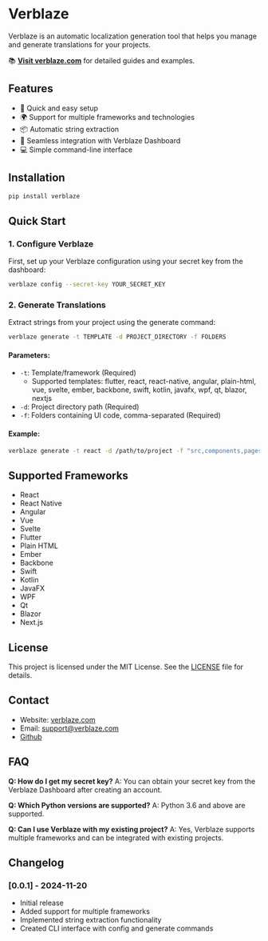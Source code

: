 # Verblaze

Verblaze is an automatic localization generation tool that helps you manage and generate translations for your projects.

📚 **[Visit verblaze.com](https://verblaze.com)** for detailed guides and examples.

## Features

- 🚀 Quick and easy setup
- 🌍 Support for multiple frameworks and technologies
- 📦 Automatic string extraction
- 🔄 Seamless integration with Verblaze Dashboard
- 💻 Simple command-line interface

## Installation

```bash
pip install verblaze
```

## Quick Start

### 1. Configure Verblaze

First, set up your Verblaze configuration using your secret key from the dashboard:

```bash
verblaze config --secret-key YOUR_SECRET_KEY
```

### 2. Generate Translations

Extract strings from your project using the generate command:

```bash
verblaze generate -t TEMPLATE -d PROJECT_DIRECTORY -f FOLDERS
```

#### Parameters:

- `-t`: Template/framework (Required)
  - Supported templates: flutter, react, react-native, angular, plain-html, vue, svelte, ember, backbone, swift, kotlin, javafx, wpf, qt, blazor, nextjs
- `-d`: Project directory path (Required)
- `-f`: Folders containing UI code, comma-separated (Required)

#### Example:

```bash
verblaze generate -t react -d /path/to/project -f "src,components,pages"
```

## Supported Frameworks

- React
- React Native
- Angular
- Vue
- Svelte
- Flutter
- Plain HTML
- Ember
- Backbone
- Swift
- Kotlin
- JavaFX
- WPF
- Qt
- Blazor
- Next.js

## License

This project is licensed under the MIT License. See the [LICENSE](LICENSE) file for details.

## Contact

- Website: [verblaze.com](https://verblaze.com)
- Email: support@verblaze.com
- [Github](https://github.com/Verblaze)

## FAQ

**Q: How do I get my secret key?**
A: You can obtain your secret key from the Verblaze Dashboard after creating an account.

**Q: Which Python versions are supported?**
A: Python 3.6 and above are supported.

**Q: Can I use Verblaze with my existing project?**
A: Yes, Verblaze supports multiple frameworks and can be integrated with existing projects.

## Changelog

### [0.0.1] - 2024-11-20

- Initial release
- Added support for multiple frameworks
- Implemented string extraction functionality
- Created CLI interface with config and generate commands
